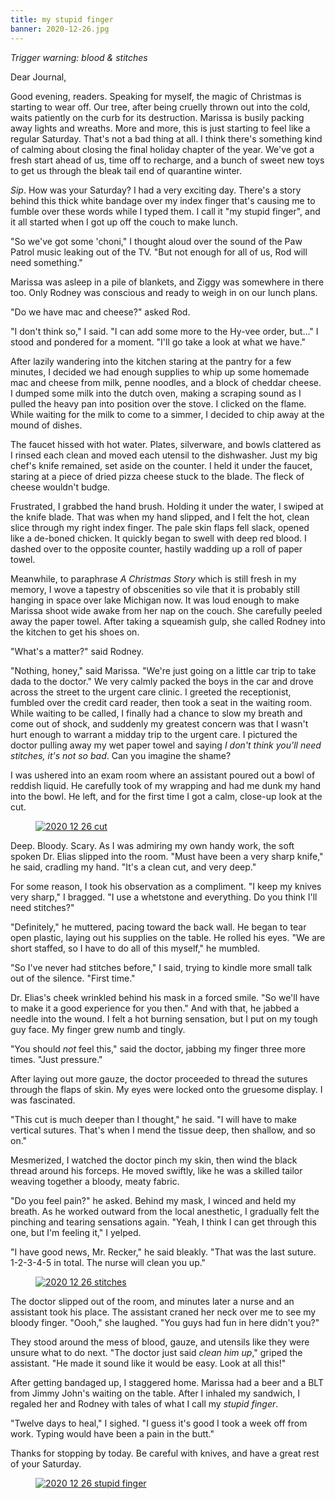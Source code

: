 ```yaml
---
title: my stupid finger
banner: 2020-12-26.jpg
---
```


_Trigger warning: blood & stitches_

Dear Journal,

Good evening, readers.  Speaking for myself, the magic of Christmas is
starting to wear off.  Our tree, after being cruelly thrown out into
the cold, waits patiently on the curb for its destruction.  Marissa is
busily packing away lights and wreaths.  More and more, this is just
starting to feel like a regular Saturday.  That's not a bad thing at
all.  I think there's something kind of calming about closing the
final holiday chapter of the year.  We've got a fresh start ahead of
us, time off to recharge, and a bunch of sweet new toys to get us
through the bleak tail end of quarantine winter.

_Sip_.  How was your Saturday?  I had a very exciting day.  There's a
story behind this thick white bandage over my index finger that's
causing me to fumble over these words while I typed them.  I call it
"my stupid finger", and it all started when I got up off the couch to
make lunch.

"So we've got some 'choni," I thought aloud over the sound of the Paw
Patrol music leaking out of the TV.  "But not enough for all of us,
Rod will need something."

Marissa was asleep in a pile of blankets, and Ziggy was somewhere in
there too.  Only Rodney was conscious and ready to weigh in on our
lunch plans.

"Do we have mac and cheese?" asked Rod.

"I don't think so," I said.  "I can add some more to the Hy-vee order,
but..."  I stood and pondered for a moment.  "I'll go take a look at
what we have."

After lazily wandering into the kitchen staring at the pantry for a
few minutes, I decided we had enough supplies to whip up some homemade
mac and cheese from milk, penne noodles, and a block of cheddar
cheese.  I dumped some milk into the dutch oven, making a scraping
sound as I pulled the heavy pan into position over the stove.  I
clicked on the flame.  While waiting for the milk to come to a simmer,
I decided to chip away at the mound of dishes.

The faucet hissed with hot water.  Plates, silverware, and bowls
clattered as I rinsed each clean and moved each utensil to the
dishwasher.  Just my big chef's knife remained, set aside on the
counter.  I held it under the faucet, staring at a piece of dried
pizza cheese stuck to the blade.  The fleck of cheese wouldn't budge.

Frustrated, I grabbed the hand brush.  Holding it under the water, I
swiped at the knife blade.  That was when my hand slipped, and I felt
the hot, clean slice through my right index finger.  The pale skin
flaps fell slack, opened like a de-boned chicken.  It quickly began to
swell with deep red blood.  I dashed over to the opposite counter,
hastily wadding up a roll of paper towel.

Meanwhile, to paraphrase _A Christmas Story_ which is still fresh in
my memory, I wove a tapestry of obscenities so vile that it is
probably still hanging in space over lake Michigan now.  It was loud
enough to make Marissa shoot wide awake from her nap on the couch.
She carefully peeled away the paper towel.  After taking a squeamish
gulp, she called Rodney into the kitchen to get his shoes on.

"What's a matter?" said Rodney.

"Nothing, honey," said Marissa.  "We're just going on a little car
trip to take dada to the doctor."  We very calmly packed the boys in
the car and drove across the street to the urgent care clinic.  I
greeted the receptionist, fumbled over the credit card reader, then
took a seat in the waiting room.  While waiting to be called, I
finally had a chance to slow my breath and come out of shock, and
suddenly my greatest concern was that I wasn't hurt enough to warrant
a midday trip to the urgent care.  I pictured the doctor pulling away
my wet paper towel and saying _I don't think you'll need stitches,
it's not so bad_.  Can you imagine the shame?

I was ushered into an exam room where an assistant poured out a bowl
of reddish liquid.  He carefully took of my wrapping and had me dunk
my hand into the bowl.  He left, and for the first time I got a calm,
close-up look at the cut.

<figure>
<a href="/images/2020-12-26-cut.jpg">
<img alt="2020 12 26 cut" src="/images/2020-12-26-cut.jpg"/>
</a>
</figure>

Deep.  Bloody.  Scary.  As I was admiring my own handy work, the soft
spoken Dr. Elias slipped into the room.  "Must have been a very sharp
knife," he said, cradling my hand.  "It's a clean cut, and very deep."

For some reason, I took his observation as a compliment.  "I keep my
knives very sharp," I bragged.  "I use a whetstone and everything.  Do
you think I'll need stitches?"

"Definitely," he muttered, pacing toward the back wall.  He began to
tear open plastic, laying out his supplies on the table.  He rolled
his eyes.  "We are short staffed, so I have to do all of this myself,"
he mumbled.

"So I've never had stitches before," I said, trying to kindle more
small talk out of the silence.  "First time."

Dr. Elias's cheek wrinkled behind his mask in a forced smile.  "So
we'll have to make it a good experience for you then."  And with that,
he jabbed a needle into the wound.  I felt a hot burning sensation,
but I put on my tough guy face.  My finger grew numb and tingly.

"You should _not_ feel this," said the doctor, jabbing my finger three
more times.  "Just pressure."

After laying out more gauze, the doctor proceeded to thread the
sutures through the flaps of skin.  My eyes were locked onto the
gruesome display.  I was fascinated.

"This cut is much deeper than I thought," he said.  "I will have to
make vertical sutures.  That's when I mend the tissue deep, then
shallow, and so on."

Mesmerized, I watched the doctor pinch my skin, then wind the black
thread around his forceps.  He moved swiftly, like he was a skilled
tailor weaving together a bloody, meaty fabric.

"Do you feel pain?" he asked.  Behind my mask, I winced and held my
breath.  As he worked outward from the local anesthetic, I gradually
felt the pinching and tearing sensations again.  "Yeah, I think I can
get through this one, but I'm feeling it," I yelped.

"I have good news, Mr. Recker," he said bleakly.  "That was the last
suture.  1-2-3-4-5 in total.  The nurse will clean you up."

<figure>
<a href="/images/2020-12-26-stitches.jpg">
<img alt="2020 12 26 stitches" src="/images/2020-12-26-stitches.jpg"/>
</a>
</figure>


The doctor slipped out of the room, and minutes later a nurse and an
assistant took his place.  The assistant craned her neck over me to
see my bloody finger.  "Oooh," she laughed.  "You guys had fun in here
didn't you?"

They stood around the mess of blood, gauze, and utensils like they
were unsure what to do next.  "The doctor just said _clean him up_,"
griped the assistant.  "He made it sound like it would be easy.  Look
at all this!"

After getting bandaged up, I staggered home.  Marissa had a beer and a
BLT from Jimmy John's waiting on the table.  After I inhaled my
sandwich, I regaled her and Rodney with tales of what I call my
_stupid finger_.

"Twelve days to heal," I sighed.  "I guess it's good I took a week off
from work.  Typing would have been a pain in the butt."

Thanks for stopping by today.  Be careful with knives, and have a
great rest of your Saturday.

<figure>
<a href="/images/2020-12-26-stupid-finger.jpg">
<img alt="2020 12 26 stupid finger" src="/images/2020-12-26-stupid-finger.jpg"/>
</a>
</figure>
